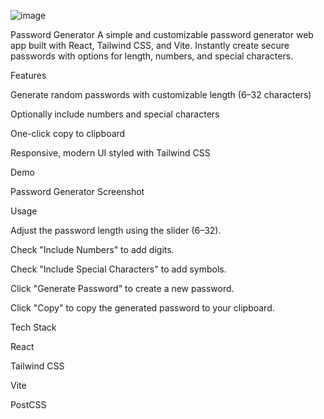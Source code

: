 
![image](https://github.com/user-attachments/assets/995e0aad-3fb2-43b2-a11d-b05ddfd3cb84)


Password Generator
A simple and customizable password generator web app built with React, Tailwind CSS, and Vite. Instantly create secure passwords with options for length, numbers, and special characters.

Features

Generate random passwords with customizable length (6–32 characters)

Optionally include numbers and special characters

One-click copy to clipboard

Responsive, modern UI styled with Tailwind CSS

Demo

Password Generator Screenshot


Usage

Adjust the password length using the slider (6–32).

Check "Include Numbers" to add digits.

Check "Include Special Characters" to add symbols.

Click "Generate Password" to create a new password.

Click "Copy" to copy the generated password to your clipboard.

Tech Stack

React

Tailwind CSS

Vite

PostCSS
